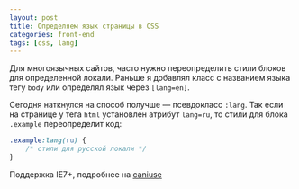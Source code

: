 ```yaml
---
layout: post
title: Определяем язык страницы в CSS
categories: front-end
tags: [css, lang]
---
```


Для многоязычных сайтов, часто нужно переопределить стили блоков для определенной локали. Раньше я добавлял класс с названием языка тегу `body` или определял язык через `[lang=en]`.

Сегодня наткнулся на способ получше — псевдокласс `:lang`. Так если на странице у тега `html` установлен атрибут `lang=ru`, то стили для блока `.example` переопределит код:

```css
.example:lang(ru) {
    /* стили для русской локали */
}
```

Поддержка IE7+, подробнее на [caniuse](http://caniuse.com/#search=%3Alang)
